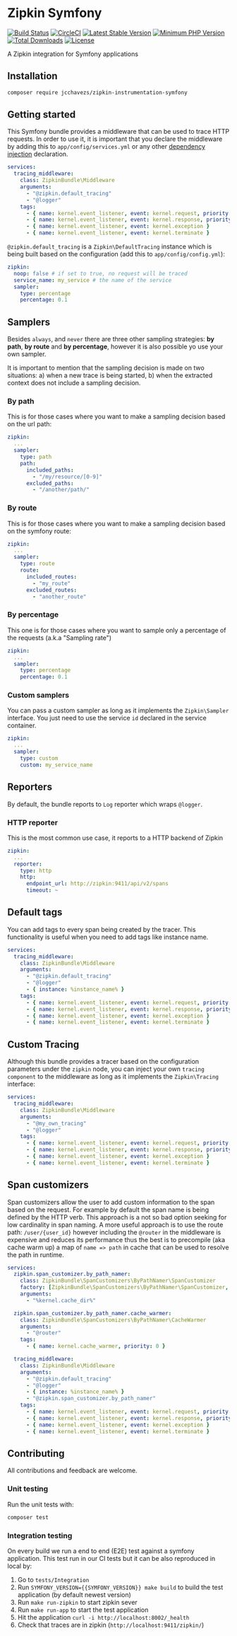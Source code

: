 # Zipkin Symfony

[![Build Status](https://travis-ci.org/jcchavezs/zipkin-instrumentation-symfony.svg?branch=master)](https://travis-ci.org/jcchavezs/zipkin-instrumentation-symfony)
[![CircleCI](https://circleci.com/gh/jcchavezs/zipkin-instrumentation-symfony/tree/master.svg?style=svg)](https://circleci.com/gh/jcchavezs/zipkin-instrumentation-symfony/tree/master)
[![Latest Stable Version](https://poser.pugx.org/jcchavezs/zipkin-instrumentation-symfony/v/stable)](https://packagist.org/packages/jcchavezs/zipkin-instrumentation-symfony)
[![Minimum PHP Version](https://img.shields.io/badge/php-%3E%3D%205.6-8892BF.svg)](https://php.net/)
[![Total Downloads](https://poser.pugx.org/jcchavezs/zipkin-instrumentation-symfony/downloads)](https://packagist.org/packages/jcchavezs/zipkin-instrumentation-symfony)
[![License](https://poser.pugx.org/jcchavezs/zipkin-instrumentation-symfony/license)](https://packagist.org/packages/jcchavezs/zipkin-instrumentation-symfony)

A Zipkin integration for Symfony applications

## Installation

```bash
composer require jcchavezs/zipkin-instrumentation-symfony
```

## Getting started

This Symfony bundle provides a middleware that can be used to trace
HTTP requests. In order to use it, it is important that you declare 
the middleware by adding this to `app/config/services.yml` or any other
[dependency injection](https://symfony.com/doc/current/components/dependency_injection.html) declaration.

```yaml
services:
  tracing_middleware:
    class: ZipkinBundle\Middleware
    arguments:
      - "@zipkin.default_tracing"
      - "@logger"
    tags:
      - { name: kernel.event_listener, event: kernel.request, priority: 2560 }
      - { name: kernel.event_listener, event: kernel.response, priority: -2560 }
      - { name: kernel.event_listener, event: kernel.exception }
      - { name: kernel.event_listener, event: kernel.terminate }
```

`@zipkin.default_tracing` is a `Zipkin\DefaultTracing` instance which is being 
built based on the configuration (add this to `app/config/config.yml`):

```yaml
zipkin:
  noop: false # if set to true, no request will be traced
  service_name: my_service # the name of the service
  sampler:
    type: percentage
    percentage: 0.1
```

## Samplers

Besides `always`, and `never` there are three other sampling strategies: **by path**, **by route** and **by percentage**, however it is also possible yo use your own sampler.

It is important to mention that the sampling decision is made on two situations: a) when a new trace is being started, b) when the extracted context does not include a sampling decision.

### By path

This is for those cases where you want to make a sampling decision based on the
url path:

```yaml
zipkin:
  ...
  sampler:
    type: path
    path:
      included_paths:
        - "/my/resource/[0-9]"
      excluded_paths:
        - "/another/path/"
```

### By route

This is for those cases where you want to make a sampling decision based on the
symfony route:

```yaml
zipkin:
  ...
  sampler:
    type: route
    route:
      included_routes:
        - "my_route"
      excluded_routes:
        - "another_route"
```

### By percentage

This one is for those cases where you want to sample only a percentage of the 
requests (a.k.a "Sampling rate")

```yaml
zipkin:
  ...
  sampler:
    type: percentage
    percentage: 0.1
```

### Custom samplers

You can pass a custom sampler as long as it implements the `Zipkin\Sampler` interface. You just need to use the service `id` declared in the service container.

```yaml
zipkin:
  ...
  sampler:
    type: custom
    custom: my_service_name
```

## Reporters

By default, the bundle reports to `Log` reporter which wraps `@logger`.

### HTTP reporter

This is the most common use case, it reports to a HTTP backend of Zipkin

```yaml
zipkin:
  ...
  reporter:
    type: http
    http:
      endpoint_url: http://zipkin:9411/api/v2/spans
      timeout: ~
```

## Default tags

You can add tags to every span being created by the tracer. This functionality is
useful when you need to add tags like instance name.

```yaml
services:
  tracing_middleware:
    class: ZipkinBundle\Middleware
    arguments:
      - "@zipkin.default_tracing"
      - "@logger"
      - { instance: %instance_name% }
    tags:
      - { name: kernel.event_listener, event: kernel.request, priority: 2560 }
      - { name: kernel.event_listener, event: kernel.response, priority: -2560 }
      - { name: kernel.event_listener, event: kernel.exception }
      - { name: kernel.event_listener, event: kernel.terminate }
```

## Custom Tracing

Although this bundle provides a tracer based on the configuration parameters
under the `zipkin` node, you can inject your own `tracing component` to the 
middleware as long as it implements the `Zipkin\Tracing` interface:

```yaml
services:
  tracing_middleware:
    class: ZipkinBundle\Middleware
    arguments:
      - "@my_own_tracing"
      - "@logger"
    tags:
      - { name: kernel.event_listener, event: kernel.request, priority: 2560 }
      - { name: kernel.event_listener, event: kernel.response, priority: -2560 }
      - { name: kernel.event_listener, event: kernel.exception }
      - { name: kernel.event_listener, event: kernel.terminate }
```

## Span customizers

Span customizers allow the user to add custom information to the span based on 
the request. For example by default the span name is being defined by the HTTP 
verb. This approach is a not so bad option seeking for low cardinality in span 
naming. A more useful approach is to use the route path: `/user/{user_id}` however
including the `@router` in the middleware is expensive and reduces its performance
thus the best is to precompile (aka cache warm up) a map of `name => path` in cache
that can be used to resolve the path in runtime.

```yaml
services:
  zipkin.span_customizer.by_path_namer:
    class: ZipkinBundle\SpanCustomizers\ByPathNamer\SpanCustomizer
    factory: [ZipkinBundle\SpanCustomizers\ByPathNamer\SpanCustomizer, 'create']
    arguments:
      - "%kernel.cache_dir%"

  zipkin.span_customizer.by_path_namer.cache_warmer:
    class: ZipkinBundle\SpanCustomizers\ByPathNamer\CacheWarmer
    arguments:
      - "@router"
    tags:
      - { name: kernel.cache_warmer, priority: 0 }

  tracing_middleware:
    class: ZipkinBundle\Middleware
    arguments:
      - "@zipkin.default_tracing"
      - "@logger"
      - { instance: %instance_name% }
      - "@zipkin.span_customizer.by_path_namer"
    tags:
      - { name: kernel.event_listener, event: kernel.request, priority: 2560 }
      - { name: kernel.event_listener, event: kernel.response, priority: -2560 }
      - { name: kernel.event_listener, event: kernel.exception }
      - { name: kernel.event_listener, event: kernel.terminate }
```

## Contributing

All contributions and feedback are welcome.

### Unit testing

Run the unit tests with:

```bash
composer test
```

### Integration testing

On every build we run a end to end (E2E) test against a symfony application.
This test run in our CI tests but it can be also reproduced in local by:

1. Go to `tests/Integration`
2. Run `SYMFONY_VERSION={{SYMFONY_VERSION}} make build` to build the test application (by default newest version)
3. Run `make run-zipkin` to start zipkin sever
4. Run `make run-app` to start the test application
5. Hit the application `curl -i http://localhost:8002/_health`
6. Check that traces are in zipkin (`http://localhost:9411/zipkin/`)
